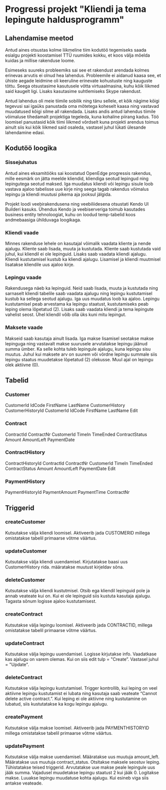 # Progressi projekt "Kliendi ja tema lepingute haldusprogramm"
## Lahendamise meetod

Antud aines otsustas kolme liikmeline tiim kodutöö tegemiseks saada esialgu projekti koostamisel TTÜ ruumides kokku, et koos välja mõelda kuidas ja millise rakenduse loome.

Esimeseks suureks probleemiks sai see et rakendust arendada kolmes erinevas arvutis ei olnud hea lahendus. Probleemile ei aidanud kaasa see, et ühiste aegade leidmine oli keeruline erinevate kohustuste ning kauguste tõttu. Seega otsustasime kasutusele võtta virtuaalmasina, kuhu kõik liikmed said kaugelt ligi. Lisaks kasutasime suhtlemiseks Skype rakendust.
 
Antud lahendus oli meie tiimile sobilik ning tänu sellele, et kõik nägime kõigi tegevusi sai igaüks panustada oma mõtetega koheselt kaasa ning vastavad muudatused kõigi silme all rakendada. Lisaks andis antud lahendus tiimile võimaluse tihedamalt projektiga tegeleda, kuna kohaline piirang kadus. Töö loomisel panustasid kõik tiimi liikmed võrdselt kuna projekti arendus toimus ainult siis kui kõik liikmed said osaleda, vastasel juhul lükati ülesande lahendamine edasi.

## Kodutöö loogika
### Sissejuhatus
Antud aines eksamitööks sai koostatud OpenEdge progressis rakendus, mille eesmärk on jätta meelde kliendid, kliendiga seotud lepingud ning lepingutega seotud maksed. Iga muudatus kliendi või lepingu sisule loob vastava ajaloo tabelisse uue kirje ning seega tagab rakendus võimalus lepingu ja kliendi muutusi pikema aja jooksul jälgida.
 
Projekt loodi veebirakendusena ning veebiliidesena otsustati Kendo UI Builderi kasuks. Ühendus Kendo ja veebiserveriga toimub kasutades business entity tehnoloogiat, kuhu on loodud temp-tabelid koos andmebaasiga ühilduvaga loogikaga.
### Kliendi vaade
Minnes rakenduse lehele on kasutajal võimalik vaadata kliente ja nende ajalugu. Kliente saab lisada, muuta ja kustutada. Kliente saab kustutada vaid juhul, kui kliendil ei ole lepinguid. Lisaks saab vaadata kliendi ajalugu. Kliendi kustutamisel kustub ka kliendi ajalugu. Lisamisel ja kliendi muutmisel lisatakse kliendile uus ajaloo kirje. 
### Lepingu vaade
Rakendusega näeb ka lepinguid. Neid saab lisada, muuta ja kustutada ning sarnaselt kliendi tabelile saab vaadata ajalugu ning lepingu kustutamisel kustub ka sellega seotud ajalugu. Iga uus muudatus loob ka ajaloo. Lepingu kustutamisel peab arvestama ka lepingu staatust, kustutamiseks peab leping olema lõpetatud (2). Lisaks saab vaadata kliendi ja tema lepingute vahelist seost. Ühel kliendil võib olla üks kuni mitu lepingut.
### Maksete vaade
Makseid saab kasutaja ainult lisada. Iga makse lisamisel seotakse makse lepinguga ning vastavalt makse suurusele arvutatakse lepingu jäänud summa ümber. Ka selle kohta tuleb lepingule ajalugu, kuna lepingu sisu muutus. Juhul kui maksete arv on suurem või võrdne lepingu summale siis lepingu staatus muudetakse lõpetatud (2) olekusse. Muul ajal on lepingu olek aktiivne (0). 

## Tabelid
### Customer
CustomerId
IdCode
FirstName
LastName
CustomerHistory
CustomerHistoryId
CustomerId
IdCode
FirstName
LastName
Edit
### Contract
ContractId
ContractNr
CustomerId
TimeIn
TimeEnded
ContractStatus
Amount
AmountLeft
PaymentDate
### ContractHistory
ContractHistoryId
ContractId
ContractNr
CustomerId
TimeIn
TimeEnded
ContractStatus
Amount
AmountLeft
PaymentDate
Edit
### PaymentHistory
PaymentHistoryId
PaymentAmount
PaymentTime
ContractNr

## Triggerid 
### createCustomer
Kutsutakse välja kliendi loomisel.
Aktiveerib jada CUSTOMERID millega omistatakse tabelil primaarse võtme väärtus.
### updateCustomer
Kutsutakse välja kliendi uuendamisel.
Kirjutatakse baasi uus CustomerHistory rida.
määratakse muutust kirjeldav sõna.
### deleteCustomer
Kutsutakse välja kliendi kustutmisel.
Otsib ega kliendil lepinguid pole ja annab veateate kui on.
Kui ei ole lepinguid siis kustuta kasutaja ajalugu.
Tagasta sõnum logisse ajaloo kustutamisest.
### createContract
Kutsutakse välja lepingu loomisel.
Aktiveerib jada CONTRACTID, millega omistatakse tabelil primaarse võtme väärtus.
### updateContract
Kutsutakse välja lepingu uuendamisel.
Logisse kirjutakse info.
Vaadatkase kas ajalugu on varem olemas.
Kui on siis edit tulp = "Create”.
Vastasel juhul  = "Update".
### deleteContract
Kutsutakse välja lepingu kustutamisel.
Trigger kontrollib, kui leping on veel aktiivne lepingu kustutamist ei lubata ning kasutaja saab veateate “Cannot delete active contract.”.
Kui leping ei ole aktiivne ning kustutamine on lubatud, siis kustutatakse ka kogu lepingu ajalugu.
### createPayment
Kutsutakse välja makse loomisel.
Aktiveerib jada PAYMENTHISTORYID millega omistatakse tabelil primaarse võtme väärtus.
### updatePayment
Kutsutakse välja makse uuendamisel.
Määratakse uus muutuja amount_left.
Määratakse uus muutuja contract_status.
Otsitakse maksele seostuv leping.
Tühistatakse teised triggerid.
Arvutatakse uue makse peale lepingule uus jääk summa.
Vajadusel muudetakse lepingu staatust 2 kui jääk 0.
Logitakse makse.
Luuakse lepingu muudatuse kohta ajalugu.
Kui esineb viga siis antakse veateade.
